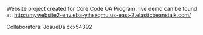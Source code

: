 Website project created for Core Code QA Program, live demo can be found at: 
http://mywebsite2-env.eba-yihsxqmu.us-east-2.elasticbeanstalk.com/

Collaborators:
JosueDa
ccx54392
